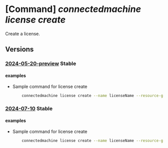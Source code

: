 # [Command] _connectedmachine license create_

Create a license.

## Versions

### [2024-05-20-preview](/Resources/mgmt-plane/L3N1YnNjcmlwdGlvbnMve30vcmVzb3VyY2Vncm91cHMve30vcHJvdmlkZXJzL21pY3Jvc29mdC5oeWJyaWRjb21wdXRlL2xpY2Vuc2VzL3t9/2024-05-20-preview.xml) **Stable**

<!-- mgmt-plane /subscriptions/{}/resourcegroups/{}/providers/microsoft.hybridcompute/licenses/{} 2024-05-20-preview -->

#### examples

- Sample command for license create
    ```bash
        connectedmachine license create --name licenseName --resource-group myResourceGroup --location 'eastus2euap' --license-type 'ESU' --state 'Activated' --target 'Windows Server 2012' --edition 'Datacenter' --type 'pCore' --processors 16 --subscription mySubscription
    ```

### [2024-07-10](/Resources/mgmt-plane/L3N1YnNjcmlwdGlvbnMve30vcmVzb3VyY2Vncm91cHMve30vcHJvdmlkZXJzL21pY3Jvc29mdC5oeWJyaWRjb21wdXRlL2xpY2Vuc2VzL3t9/2024-07-10.xml) **Stable**

<!-- mgmt-plane /subscriptions/{}/resourcegroups/{}/providers/microsoft.hybridcompute/licenses/{} 2024-07-10 -->

#### examples

- Sample command for license create
    ```bash
        connectedmachine license create --name licenseName --resource-group myResourceGroup --location 'eastus2euap' --license-type 'ESU' --state 'Activated' --target 'Windows Server 2012' --edition 'Datacenter' --type 'pCore' --processors 16 --subscription mySubscription
    ```
